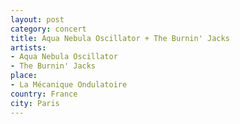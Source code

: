 ```yaml
---
layout: post
category: concert
title: Aqua Nebula Oscillator + The Burnin' Jacks
artists: 
- Aqua Nebula Oscillator
- The Burnin' Jacks
place: 
- La Mécanique Ondulatoire
country: France
city: Paris
---
```


